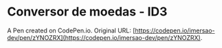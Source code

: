 # Conversor de moedas - ID3

A Pen created on CodePen.io. Original URL: [https://codepen.io/imersao-dev/pen/zYNOZRX](https://codepen.io/imersao-dev/pen/zYNOZRX).


